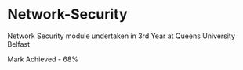 # Network-Security
Network Security module undertaken in 3rd Year at Queens University Belfast

Mark Achieved - 68%
